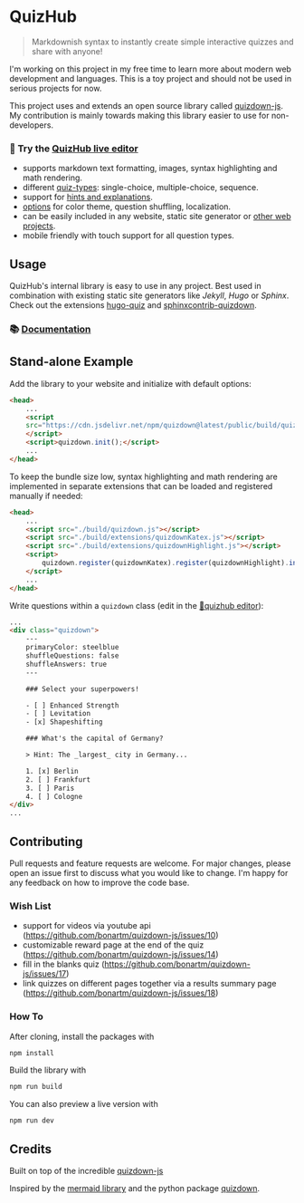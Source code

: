 # QuizHub

> Markdownish syntax to instantly create simple interactive quizzes and share with anyone!

I'm working on this project in my free time to learn more about modern web development and languages. This is a toy project and should not be used in serious projects for now.

This project uses and extends an open source library called [quizdown-js](https://github.com/bonartm/quizdown-js). My contribution is mainly towards making this library easier to use for non-developers.

### 🚀 Try the [QuizHub live editor](https://quizhub.in/edit/)

- supports markdown text formatting, images, syntax highlighting and math rendering.
- different [quiz-types](./docs/syntax.md): single-choice, multiple-choice, sequence.
- support for [hints and explanations](./docs/syntax.md#hints-and-comments).
- [options](./docs/options.md) for color theme, question shuffling, localization.
- can be easily included in any website, static site generator or [other web projects](./docs/module_import.md).
- mobile friendly with touch support for all question types.

## Usage

QuizHub's internal library is easy to use in any project. Best used in combination with existing static site generators like *Jekyll*, *Hugo* or *Sphinx*. Check out the extensions
[hugo-quiz](https://github.com/bonartm/hugo-quiz) and [sphinxcontrib-quizdown](https://github.com/bonartm/sphinxcontrib-quizdown).

### 📚 [Documentation](./docs/)



## Stand-alone Example

Add the library to your website and initialize with default options:

```html
<head>
	...
    <script 
	src="https://cdn.jsdelivr.net/npm/quizdown@latest/public/build/quizdown.js">
	</script>
	<script>quizdown.init();</script>
	...
</head>
```

To keep the bundle size low, syntax highlighting and math rendering are implemented in separate extensions that can be loaded and registered manually if needed: 

```html
<head>
	...
    <script src="./build/quizdown.js"></script>
	<script src="./build/extensions/quizdownKatex.js"></script>
	<script src="./build/extensions/quizdownHighlight.js"></script>
	<script>
		quizdown.register(quizdownKatex).register(quizdownHighlight).init();
	</script>
	...
</head>
```

Write questions within a `quizdown` class (edit in the [🚀quizhub editor](https://quizhub.in/edit/)):

```html
...
<div class="quizdown">
	---
	primaryColor: steelblue
	shuffleQuestions: false
	shuffleAnswers: true
	---

	### Select your superpowers!

	- [ ] Enhanced Strength
	- [ ] Levitation
	- [x] Shapeshifting

	### What's the capital of Germany?

	> Hint: The _largest_ city in Germany...

	1. [x] Berlin
	2. [ ] Frankfurt
	3. [ ] Paris
	4. [ ] Cologne
</div>
...
```



## Contributing

Pull requests and feature requests are welcome. For major changes, please open an issue first to discuss what you would like to change. I'm happy for any feedback on how to improve the code base. 

### Wish List

- support for videos via youtube api (https://github.com/bonartm/quizdown-js/issues/10)
- customizable reward page at the end of the quiz (https://github.com/bonartm/quizdown-js/issues/14)
- fill in the blanks quiz (https://github.com/bonartm/quizdown-js/issues/17)
- link quizzes on different pages together via a results summary page (https://github.com/bonartm/quizdown-js/issues/18)

### How To

After cloning, install the packages with 

```bash
npm install
```

Build the library with

```bash
npm run build
```

You can also preview a live version with

```bash
npm run dev
```


## Credits
Built on top of the incredible [quizdown-js](https://github.com/bonartm/quizdown-js)

Inspired by the [mermaid library](https://mermaid-js.github.io/mermaid/#/) and the python package [quizdown](https://github.com/jjfiv/quizdown).
